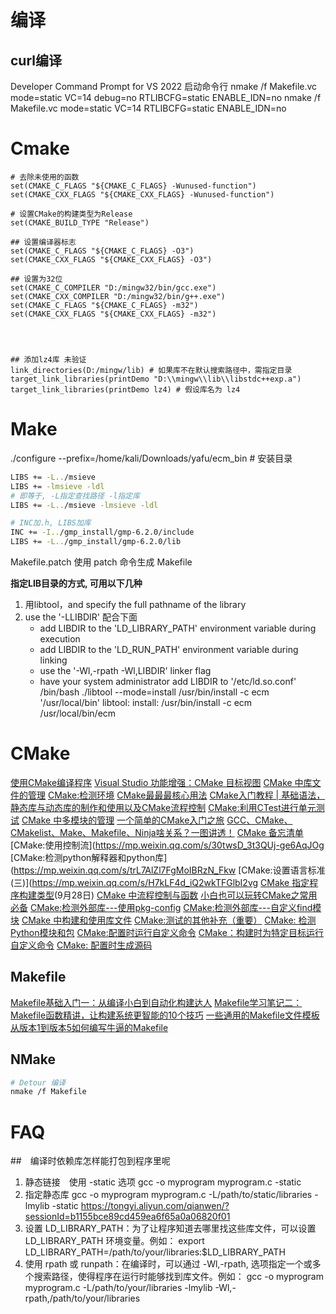 # 编译
## curl编译
Developer Command Prompt for VS 2022 启动命令行
nmake /f Makefile.vc mode=static VC=14 debug=no RTLIBCFG=static ENABLE_IDN=no
nmake /f Makefile.vc mode=static VC=14 RTLIBCFG=static ENABLE_IDN=no

# Cmake

```
# 去除未使用的函数
set(CMAKE_C_FLAGS "${CMAKE_C_FLAGS} -Wunused-function")
set(CMAKE_CXX_FLAGS "${CMAKE_CXX_FLAGS} -Wunused-function")

# 设置CMake的构建类型为Release
set(CMAKE_BUILD_TYPE "Release")

## 设置编译器标志
set(CMAKE_C_FLAGS "${CMAKE_C_FLAGS} -O3")
set(CMAKE_CXX_FLAGS "${CMAKE_CXX_FLAGS} -O3")

## 设置为32位
set(CMAKE_C_COMPILER "D:/mingw32/bin/gcc.exe")
set(CMAKE_CXX_COMPILER "D:/mingw32/bin/g++.exe")
set(CMAKE_C_FLAGS "${CMAKE_C_FLAGS} -m32")
set(CMAKE_CXX_FLAGS "${CMAKE_CXX_FLAGS} -m32")




## 添加lz4库 未验证
link_directories(D:/mingw/lib) # 如果库不在默认搜索路径中，需指定目录
target_link_libraries(printDemo "D:\\mingw\\lib\\libstdc++exp.a")
target_link_libraries(printDemo lz4) # 假设库名为 lz4
```

# Make
./configure --prefix=/home/kali/Downloads/yafu/ecm_bin # 安装目录

```sh
LIBS += -L../msieve
LIBS += -lmsieve -ldl
# 即等于, -L指定查找路径 -l指定库
LIBS += -L../msieve -lmsieve -ldl

# INC加.h, LIBS加库
INC += -I../gmp_install/gmp-6.2.0/include
LIBS += -L../gmp_install/gmp-6.2.0/lib

```
Makefile.patch 使用 patch 命令生成 Makefile

**指定LIB目录的方式, 可用以下几种**

1. 用libtool，and specify the full pathname of the library
2. use the '-LLIBDIR' 配合下面
   - add LIBDIR to the 'LD_LIBRARY_PATH' environment variable
     during execution
   - add LIBDIR to the 'LD_RUN_PATH' environment variable
     during linking
   - use the '-Wl,-rpath -Wl,LIBDIR' linker flag
   - have your system administrator add LIBDIR to '/etc/ld.so.conf'
   /bin/bash ./libtool   --mode=install /usr/bin/install -c ecm '/usr/local/bin' 
   libtool: install: /usr/bin/install -c ecm /usr/local/bin/ecm


# CMake
[使用CMake编译程序](https://mp.weixin.qq.com/s/rhFscfiSPq5SkSV-aEiT2g)
[Visual Studio 功能增强：CMake 目标视图](https://mp.weixin.qq.com/s/iNMX4vqwE3F_gVWZnKgLbA)
[CMake 中库文件的管理](https://mp.weixin.qq.com/s/n_rPdaqPeckW9iO_KyQ5rg)
[CMake:检测环境](https://mp.weixin.qq.com/s/OMSe7xkCgPEtm09Db8_YwQ)
[CMake最最最核心用法](https://mp.weixin.qq.com/s/uR78kMs6z38FzHRCIjgHeA)
[CMake入门教程 | 基础语法，静态库与动态库的制作和使用以及CMake流程控制](https://mp.weixin.qq.com/s/O90prTpwlIRQv8Tew3RMVw)
[CMake:利用CTest进行单元测试](https://mp.weixin.qq.com/s/OfC2CvAUFGMrTIh9FrR2XA)
[CMake 中多模块的管理](https://mp.weixin.qq.com/s/xPwWF0DVC3hqYZRR8MxWEA)
[一个简单的CMake入门之旅](https://mp.weixin.qq.com/s/nJcTKrjxF7je7Xy0oIfZ5g)
[GCC、CMake、CMakelist、Make、Makefile、Ninja啥关系？一图讲透！](https://mp.weixin.qq.com/s/a9iKuVEl6_TFrhbpjTejGw)
[CMake 备忘清单](https://mp.weixin.qq.com/s/N6mbeCOVC8q3QTwdVAZHdw)
[CMake:使用控制流](https://mp.weixin.qq.com/s/30twsD_3t3QUj-ge6AqJOg
[CMake:检测python解释器和python库](https://mp.weixin.qq.com/s/trL7AlZl7FgMoIBRzN_Fkw
[CMake:设置语言标准(三)](https://mp.weixin.qq.com/s/H7kLF4d_iQ2wkTFGlbI2vg
[CMake 指定程序构建类型](https://mp.weixin.qq.com/s/JOi6WA_uclvmdeTF2qjVXg)(9月28日)
[CMake 中流程控制与函数](https://mp.weixin.qq.com/s/T-mt9Mrh9BKny5wBeC3Htg)
[小白也可以玩转CMake之常用必备](https://mp.weixin.qq.com/s/pWbiS_fvbhrrJxSBXD6Mfw)
[CMake:检测外部库---使用pkg-config](https://mp.weixin.qq.com/s/sUCrI7P3tvHDYoAnPEXzLg)
[CMake:检测外部库---自定义find模块](https://mp.weixin.qq.com/s/37XSY6BwIblf4HFVkGcVQA)
[CMake 中构建和使用库文件](https://mp.weixin.qq.com/s/vFZERkhNeEILogoFE-FN5w)
[CMake:测试的其他补充（重要）](https://mp.weixin.qq.com/s/Zf3LpI5ZDqpNewhA3lVMpw)
[CMake: 检测Python模块和包](https://mp.weixin.qq.com/s/0gOYGsXx_ZGtisUK5eyvng)
[CMake:配置时运行自定义命令](https://mp.weixin.qq.com/s/PjqU8q9tkWYSgYu-Aglpfg)
[CMake：构建时为特定目标运行自定义命令](https://mp.weixin.qq.com/s/8YgyARRUYAy3K9A426HJhg)
[CMake: 配置时生成源码](https://mp.weixin.qq.com/s/Lv8FMN9WHdcWDNIUF5D4Wg)

## Makefile
[Makefile基础入门一：从编译小白到自动化构建达人](https://mp.weixin.qq.com/s/f4zbG0D5Sk6XtWLOjIg90A)
[Makefile学习笔记二：Makefile函数精讲，让构建系统更智能的10个技巧](https://mp.weixin.qq.com/s/0p2fLXyZyZxY7eCrgx9h5g)
[一些通用的Makefile文件模板](https://mp.weixin.qq.com/s/jKoGezTJKFbIw7Efiea2ww)
[从版本1到版本5如何编写牛逼的Makefile](https://mp.weixin.qq.com/s/a9vg0r7wRA84947CRl5beg)

## NMake

```sh
# Detour 编译
nmake /f Makefile
```

# FAQ

##　编译时依赖库怎样能打包到程序里呢

1. 静态链接　使用 -static 选项
gcc -o myprogram myprogram.c -static
2.  指定静态库
gcc -o myprogram myprogram.c -L/path/to/static/libraries -lmylib -static
https://tongyi.aliyun.com/qianwen/?sessionId=b1155bce89cd459ea6f65a0a06820f01
3. 设置 LD_LIBRARY_PATH：为了让程序知道去哪里找这些库文件，可以设置 LD_LIBRARY_PATH 环境变量。例如：
export LD_LIBRARY_PATH=/path/to/your/libraries:$LD_LIBRARY_PATH
4. 使用 rpath 或 runpath：在编译时，可以通过 -Wl,-rpath, 选项指定一个或多个搜索路径，使得程序在运行时能够找到库文件。例如：
gcc -o myprogram myprogram.c -L/path/to/your/libraries -lmylib -Wl,-rpath,/path/to/your/libraries
